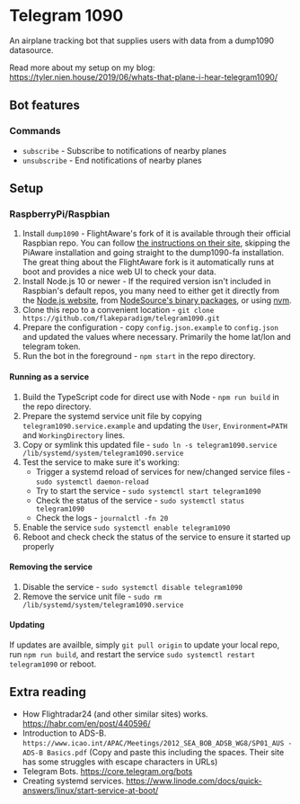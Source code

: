 # Telegram 1090
An airplane tracking bot that supplies users with data from a dump1090 datasource.

Read more about my setup on my blog: https://tyler.nien.house/2019/06/whats-that-plane-i-hear-telegram1090/

## Bot features
### Commands
- `subscribe` - Subscribe to notifications of nearby planes
- `unsubscribe` - End notifications of nearby planes

## Setup
### RaspberryPi/Raspbian
1. Install `dump1090` - FlightAware's fork of it is available through their official Raspbian repo. You can follow [the instructions on their site](https://flightaware.com/adsb/piaware/install), skipping the PiAware installation and going straight to the dump1090-fa installation. The great thing about the FlightAware fork is it automatically runs at boot and provides a nice web UI to check your data.
1. Install Node.js 10 or newer - If the required version isn't included in Raspbian's default repos, you many need to either get it directly from the [Node.js website](https://nodejs.org/en/), from [NodeSource's binary packages](https://github.com/nodesource/distributions), or using [nvm](https://github.com/nvm-sh/nvm).
1. Clone this repo to a convenient location - `git clone https://github.com/flakeparadigm/telegram1090.git`
1. Prepare the configuration - copy `config.json.example` to `config.json` and updated the values where necessary. Primarily the home lat/lon and telegram token.
1. Run the bot in the foreground - `npm start` in the repo directory.

#### Running as a service
1. Build the TypeScript code for direct use with Node - `npm run build` in the repo directory.
1. Prepare the systemd service unit file by copying `telegram1090.service.example` and updating the `User`, `Environment=PATH` and `WorkingDirectory` lines.
1. Copy or symlink this updated file - `sudo ln -s telegram1090.service /lib/systemd/system/telegram1090.service`
1. Test the service to make sure it's working:
    - Trigger a systemd reload of services for new/changed service files - `sudo systemctl daemon-reload`
    - Try to start the service - `sudo systemctl start telegram1090`
    - Check the status of the service - `sudo systemctl status telegram1090`
    - Check the logs - `journalctl -fn 20`
1. Enable the service `sudo systemctl enable telegram1090`
1. Reboot and check check the status of the service to ensure it started up properly

#### Removing the service
1. Disable the service - `sudo systemctl disable telegram1090`
1. Remove the service unit file - `sudo rm /lib/systemd/system/telegram1090.service`

#### Updating
If updates are availble, simply `git pull origin` to update your local repo, run `npm run build`, and restart the service `sudo systemctl restart telegram1090` or reboot.

## Extra reading
- How Flightradar24 (and other similar sites) works. https://habr.com/en/post/440596/
- Introduction to ADS-B. `https://www.icao.int/APAC/Meetings/2012_SEA_BOB_ADSB_WG8/SP01_AUS - ADS-B Basics.pdf` (Copy and paste this including the spaces. Their site has some struggles with escape characters in URLs)
- Telegram Bots. https://core.telegram.org/bots
- Creating systemd services. https://www.linode.com/docs/quick-answers/linux/start-service-at-boot/
